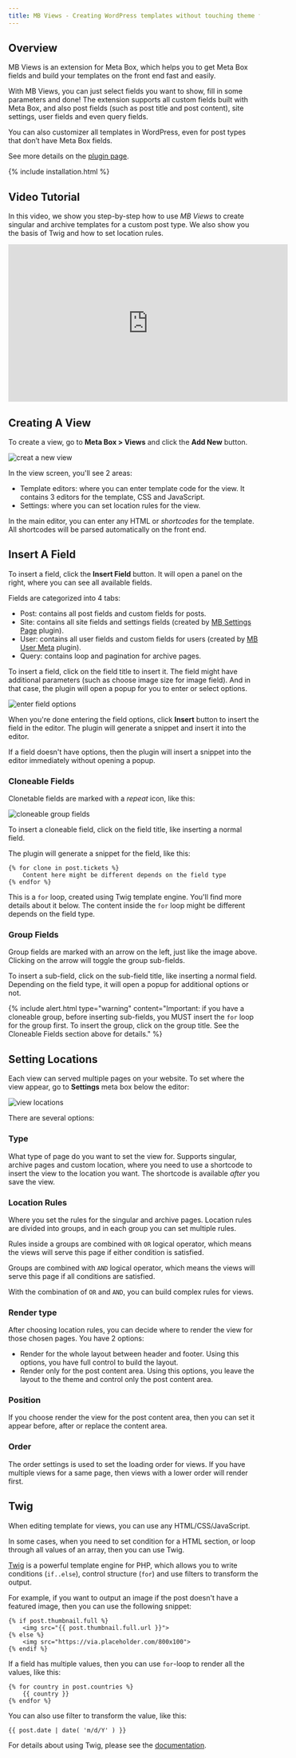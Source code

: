 ```yaml
---
title: MB Views - Creating WordPress templates without touching theme files
---
```


## Overview

MB Views is an extension for Meta Box, which helps you to get Meta Box fields and build your templates on the front end fast and easily.

With MB Views, you can just select fields you want to show, fill in some parameters and done! The extension supports all custom fields built with Meta Box, and also post fields (such as post title and post content), site settings, user fields and even query fields.

You can also customizer all templates in WordPress, even for post types that don’t have Meta Box fields.

See more details on the [plugin page](https://metabox.io/plugins/mb-views/).

{% include installation.html %}

## Video Tutorial

In this video, we show you step-by-step how to use *MB Views* to create singular and archive templates for a custom post type. We also show you the basis of Twig and how to set location rules.

<iframe width="560" height="315" src="https://www.youtube.com/embed/4udvu8PqfkE" frameborder="0" allow="accelerometer; autoplay; encrypted-media; gyroscope; picture-in-picture" allowfullscreen></iframe>

## Creating A View

To create a view, go to **Meta Box > Views** and click the **Add New** button.

![creat a new view](https://i.imgur.com/VO5oV2T.png)

In the view screen, you'll see 2 areas:

- Template editors: where you can enter template code for the view. It contains 3 editors for the template, CSS and JavaScript.
- Settings: where you can set location rules for the view.

In the main editor, you can enter any HTML or *shortcodes* for the template. All shortcodes will be parsed automatically on the front end.

## Insert A Field

To insert a field, click the **Insert Field** button. It will open a panel on the right, where you can see all available fields.

Fields are categorized into 4 tabs:

- Post: contains all post fields and custom fields for posts.
- Site: contains all site fields and settings fields (created by [MB Settings Page](https://metabox.io/plugins/mb-settings-page/) plugin).
- User: contains all user fields and custom fields for users (created by [MB User Meta](https://metabox.io/plugins/mb-user-meta/) plugin).
- Query: contains loop and pagination for archive pages.

To insert a field, click on the field title to insert it. The field might have additional parameters (such as choose image size for image field). And in that case, the plugin will open a popup for you to enter or select options.

![enter field options](https://i.imgur.com/MUsLgWu.png)

When you're done entering the field options, click **Insert** button to insert the field in the editor. The plugin will generate a snippet and insert it into the editor.

If a field doesn't have options, then the plugin will insert a snippet into the editor immediately without opening a popup.

### Cloneable Fields

Clonetable fields are marked with a *repeat* icon, like this:

![cloneable group fields](https://i.imgur.com/6KoyJGB.png)

To insert a cloneable field, click on the field title, like inserting a normal field.

The plugin will generate a snippet for the field, like this:

```
{% for clone in post.tickets %}
	Content here might be different depends on the field type
{% endfor %}
```

This is a `for` loop, created using Twig template engine. You'll find more details about it below. The content inside the `for` loop might be different depends on the field type.

### Group Fields

Group fields are marked with an arrow on the left, just like the image above. Clicking on the arrow will toggle the group sub-fields.

To insert a sub-field, click on the sub-field title, like inserting a normal field. Depending on the field type, it will open a popup for additional options or not.

{% include alert.html type="warning" content="Important: if you have a cloneable group, before inserting sub-fields, you MUST insert the `for` loop for the group first. To insert the group, click on the group title. See the Cloneable Fields section above for details." %}

## Setting Locations

Each view can served multiple pages on your website. To set where the view appear, go to **Settings** meta box below the editor:

![view locations](https://i.imgur.com/Szjmvnd.png)

There are several options:

### Type

What type of page do you want to set the view for. Supports singular, archive pages and custom location, where you need to use a shortcode to insert the view to the location you want. The shortcode is available *after* you save the view.

### Location Rules

Where you set the rules for the singular and archive pages. Location rules are divided into groups, and in each group you can set multiple rules.

Rules inside a groups are combined with `OR` logical operator, which means the views will serve this page if either condition is satisfied.

Groups are combined with `AND` logical operator, which means the views will serve this page if all conditions are satisfied.

With the combination of `OR` and `AND`, you can build complex rules for views.

### Render type

After choosing location rules, you can decide where to render the view for those chosen pages. You have 2 options:

- Render for the whole layout between header and footer. Using this options, you have full control to build the layout.
- Render only for the post content area. Using this options, you leave the layout to the theme and control only the post content area.

### Position

If you choose render the view for the post content area, then you can set it appear before, after or replace the content area.

### Order

The order settings is used to set the loading order for views. If you have multiple views for a same page, then views with a lower order will render first.

## Twig

When editing template for views, you can use any HTML/CSS/JavaScript.

In some cases, when you need to set condition for a HTML section, or loop through all values of an array, then you can use Twig.

[Twig](https://twig.symfony.com/) is a powerful template engine for PHP, which allows you to write conditions (`if..else`), control structure (`for`) and use filters to transform the output.

For example, if you want to output an image if the post doesn't have a featured image, then you can use the following snippet:

```
{% if post.thumbnail.full %}
    <img src="{{ post.thumbnail.full.url }}">
{% else %}
    <img src="https://via.placeholder.com/800x100">
{% endif %}
```

If a field has multiple values, then you can use `for`-loop to render all the values, like this:

```
{% for country in post.countries %}
    {{ country }}
{% endfor %}
```

You can also use filter to transform the value, like this:

```
{{ post.date | date( 'm/d/Y' ) }}
```

For details about using Twig, please see the [documentation](https://twig.symfony.com/doc/1.x/templates.html).
